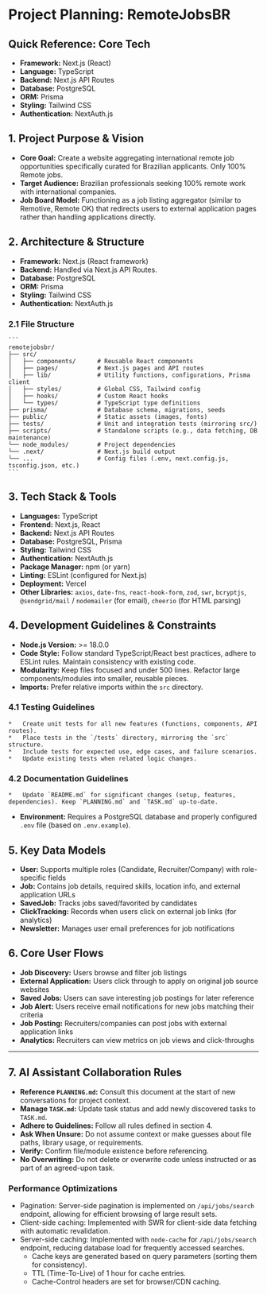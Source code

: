 # Project Planning: RemoteJobsBR

## Quick Reference: Core Tech
- **Framework:** Next.js (React)
- **Language:** TypeScript
- **Backend:** Next.js API Routes
- **Database:** PostgreSQL
- **ORM:** Prisma
- **Styling:** Tailwind CSS
- **Authentication:** NextAuth.js

## 1. Project Purpose & Vision

*   **Core Goal:** Create a website aggregating international remote job opportunities specifically curated for Brazilian applicants. Only 100% Remote jobs.
*   **Target Audience:** Brazilian professionals seeking 100% remote work with international companies.
*   **Job Board Model:** Functioning as a job listing aggregator (similar to Remotive, Remote OK) that redirects users to external application pages rather than handling applications directly.

## 2. Architecture & Structure

*   **Framework:** Next.js (React framework)
*   **Backend:** Handled via Next.js API Routes.
*   **Database:** PostgreSQL
*   **ORM:** Prisma
*   **Styling:** Tailwind CSS
*   **Authentication:** NextAuth.js
### 2.1 File Structure
    ```
    remotejobsbr/
    ├── src/
    │   ├── components/      # Reusable React components
    │   ├── pages/           # Next.js pages and API routes
    │   ├── lib/             # Utility functions, configurations, Prisma client
    │   ├── styles/          # Global CSS, Tailwind config
    │   ├── hooks/           # Custom React hooks
    │   └── types/           # TypeScript type definitions
    ├── prisma/              # Database schema, migrations, seeds
    ├── public/              # Static assets (images, fonts)
    ├── tests/               # Unit and integration tests (mirroring src/)
    ├── scripts/             # Standalone scripts (e.g., data fetching, DB maintenance)
    └── node_modules/        # Project dependencies
    └── .next/               # Next.js build output
    └── ...                  # Config files (.env, next.config.js, tsconfig.json, etc.)
    ```

## 3. Tech Stack & Tools

*   **Languages:** TypeScript
*   **Frontend:** Next.js, React
*   **Backend:** Next.js API Routes
*   **Database:** PostgreSQL, Prisma
*   **Styling:** Tailwind CSS
*   **Authentication:** NextAuth.js
*   **Package Manager:** npm (or yarn)
*   **Linting:** ESLint (configured for Next.js)
*   **Deployment:** Vercel
*   **Other Libraries:** `axios`, `date-fns`, `react-hook-form`, `zod`, `swr`, `bcryptjs`, `@sendgrid/mail` / `nodemailer` (for email), `cheerio` (for HTML parsing)

## 4. Development Guidelines & Constraints

*   **Node.js Version:** >= 18.0.0
*   **Code Style:** Follow standard TypeScript/React best practices, adhere to ESLint rules. Maintain consistency with existing code.
*   **Modularity:** Keep files focused and under 500 lines. Refactor large components/modules into smaller, reusable pieces.
*   **Imports:** Prefer relative imports within the `src` directory.
### 4.1 Testing Guidelines
    *   Create unit tests for all new features (functions, components, API routes).
    *   Place tests in the `/tests` directory, mirroring the `src` structure.
    *   Include tests for expected use, edge cases, and failure scenarios.
    *   Update existing tests when related logic changes.
### 4.2 Documentation Guidelines
    *   Update `README.md` for significant changes (setup, features, dependencies). Keep `PLANNING.md` and `TASK.md` up-to-date.
*   **Environment:** Requires a PostgreSQL database and properly configured `.env` file (based on `.env.example`).

## 5. Key Data Models

*   **User:** Supports multiple roles (Candidate, Recruiter/Company) with role-specific fields
*   **Job:** Contains job details, required skills, location info, and external application URLs
*   **SavedJob:** Tracks jobs saved/favorited by candidates
*   **ClickTracking:** Records when users click on external job links (for analytics)
*   **Newsletter:** Manages user email preferences for job notifications

## 6. Core User Flows

*   **Job Discovery:** Users browse and filter job listings
*   **External Application:** Users click through to apply on original job source websites
*   **Saved Jobs:** Users can save interesting job postings for later reference
*   **Job Alert:** Users receive email notifications for new jobs matching their criteria
*   **Job Posting:** Recruiters/companies can post jobs with external application links
*   **Analytics:** Recruiters can view metrics on job views and click-throughs

---

## 7. AI Assistant Collaboration Rules

*   **Reference `PLANNING.md`:** Consult this document at the start of new conversations for project context.
*   **Manage `TASK.md`:** Update task status and add newly discovered tasks to `TASK.md`.
*   **Adhere to Guidelines:** Follow all rules defined in section 4.
*   **Ask When Unsure:** Do not assume context or make guesses about file paths, library usage, or requirements.
*   **Verify:** Confirm file/module existence before referencing.
*   **No Overwriting:** Do not delete or overwrite code unless instructed or as part of an agreed-upon task.

### Performance Optimizations

- Pagination: Server-side pagination is implemented on `/api/jobs/search` endpoint, allowing for efficient browsing of large result sets.
- Client-side caching: Implemented with SWR for client-side data fetching with automatic revalidation.
- Server-side caching: Implemented with `node-cache` for `/api/jobs/search` endpoint, reducing database load for frequently accessed searches.
  - Cache keys are generated based on query parameters (sorting them for consistency).
  - TTL (Time-To-Live) of 1 hour for cache entries.
  - Cache-Control headers are set for browser/CDN caching. 